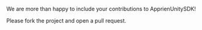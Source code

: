 We are more than happy to include your contributions to ApprienUnitySDK! 

Please fork the project and open a pull request.
